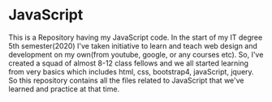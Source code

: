 # JavaScript
This is a Repository having my JavaScript code. In the start of my IT degree 5th semester(2020) I've taken initiative to learn and teach web design and development on my own(from youtube, google, or any courses etc). So, I've created a squad of almost 8-12 class fellows and we all started learning from very basics which includes html, css, bootstrap4, javaScript, jquery. So this repository contains all the files related to JavaScript that we've learned and practice at that time.
